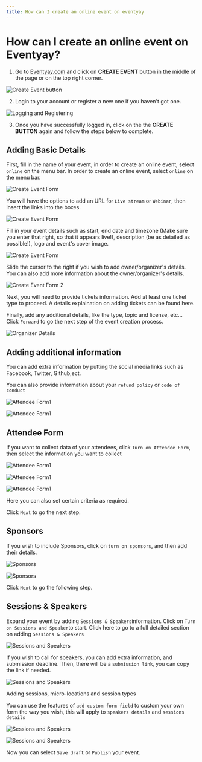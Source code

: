 ```yaml
---
title: How can I create an online event on eventyay
---
```


# How can I create an online event on Eventyay?


1. Go to [Eventyay.com](https://eventyay.com) and click on **CREATE EVENT** button in the middle of the page or on the top right corner. 

![Create Event button](/images/create-event-button.PNG)


2. Login to your account or register a new one if you haven't got one. 

![Logging and Registering](/images/login_box_new.png)


3. Once you have successfully logged in, click on the the **CREATE BUTTON** again and follow the steps below to complete.

## Adding Basic Details 
First, fill in the name of your event, in order to create an online event, select `online` on the menu bar. 
In order to create an online event, select `online` on the menu bar. 

![Create Event Form](/images/How-can-I-create-an-online-event-online-location-1.png)

You will have the options to add an URL for `Live stream` or `Webinar`, then insert the links into the boxes. 

![Create Event Form](/images/How-can-I-create-an-online-event-online-location-2.png)

Fill in your event details such as start, end date and timezone (Make sure you enter that right, so that it appears live!), description (be as detailed as possible!), logo and event's cover image.

![Create Event Form](/images/How-can-I-create-an-online-event-basic-info-1.png)

Slide the cursor to the right if you wish to add owner/organizer's details. You can also add more information about the owner/organizer's details. 

![Create Event Form 2](/images/How-can-I-create-an-online-event-basic-info-2.png)

Next, you will need to provide tickets information. Add at least one ticket type to proceed. A details explaination on adding tickets 
can be found here.

Finally, add any additional details, like the type, topic and license, etc... Click `Forward` to go the next step of the event
creation process.

![Organizer Details](/images/How-can-I-create-an-online-event-basic-info-3.png)

## Adding additional information

You can add extra information by putting the social media links such as Facebook, Twitter, Github,ect. 

You can also provide information about your `refund policy` or `code of conduct` 


![Attendee Form1](/images/How-can-I-create-an-online-event-adding-extra-info-1.png)


![Attendee Form1](/images/How-can-I-create-an-online-event-adding-extra-info-2.png)

## Attendee Form 

If you want to collect data of your attendees, click `Turn on Attendee Form`, then select the information you want to collect

![Attendee Form1](/images/How-can-I-create-an-online-event-attendee-form-1.png)


![Attendee Form1](/images/How-can-I-create-an-online-event-attendee-form-2.png)


![Attendee Form1](/images/How-can-I-create-an-online-event-attendee-form-3.png)


Here you can also set certain criteria as required. 



Click `Next` to go the next step.

## Sponsors

If you wish to include Sponsors, click on `turn on sponsors`, and then add their details.

![Sponsors](/images/How-can-I-create-an-online-event-sponsors-1.png)


![Sponsors](/images/How-can-I-create-an-online-event-sponsors-2.png)

Click `Next` to go the following step.

## Sessions & Speakers 

Expand your event by adding `Sessions & Speakers`information. Click on `Turn on Sessions and Speaker`to start. Click here to go to a 
full detailed section on adding `Sessions & Speakers`

![Sessions and Speakers](/images/How-can-I-create-an-online-event-speakers-1.png)

If you wish to call for speakers, you can add extra information, and submission deadline. Then, there will be a `submission link`, you can copy the link if needed. 

![Sessions and Speakers](/images/How-can-I-create-an-online-event-speakers-2.png)

Adding sessions, micro-locations and session types

You can use the features of `add custom form field` to custom your own form the way you wish, this will apply to `speakers details` and `sessions details`


![Sessions and Speakers](/images/How-can-I-create-an-online-event-speakers-3.png)


![Sessions and Speakers](/images/How-can-I-create-an-online-event-speakers-4.png)


Now you can select `Save draft` or `Publish` your event.
